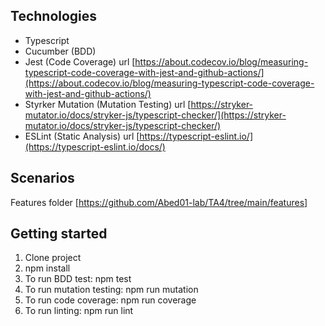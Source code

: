 ## Technologies

- Typescript
- Cucumber (BDD)
- Jest (Code Coverage) url [https://about.codecov.io/blog/measuring-typescript-code-coverage-with-jest-and-github-actions/](https://about.codecov.io/blog/measuring-typescript-code-coverage-with-jest-and-github-actions/)
- Styrker Mutation (Mutation Testing) url [https://stryker-mutator.io/docs/stryker-js/typescript-checker/](https://stryker-mutator.io/docs/stryker-js/typescript-checker/)
- ESLint (Static Analysis) url [https://typescript-eslint.io/](https://typescript-eslint.io/docs/)

## Scenarios

Features folder [https://github.com/Abed01-lab/TA4/tree/main/features]

## Getting started

1. Clone project
2. npm install
3. To run BDD test: npm test
4. To run mutation testing: npm run mutation
5. To run code coverage: npm run coverage
6. To run linting: npm run lint
